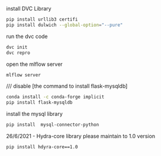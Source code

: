install DVC Library

```bash
pip install urllib3 certifi
pip install dulwich --global-option="--pure"
```

run the dvc code

```bash
dvc init
dvc repro
```

open the mlflow server

```bash
mlflow server
```

/// disable [the command to install flask-mysqldb]
```bash
conda install -c conda-forge implicit
pip install flask-mysqldb
```

install the mysql library
```bash
pip install  mysql-connector-python
```

26/6/2021 - Hydra-core library please maintain to 1.0 version
```bash
pip install hdyra-core==1.0
```